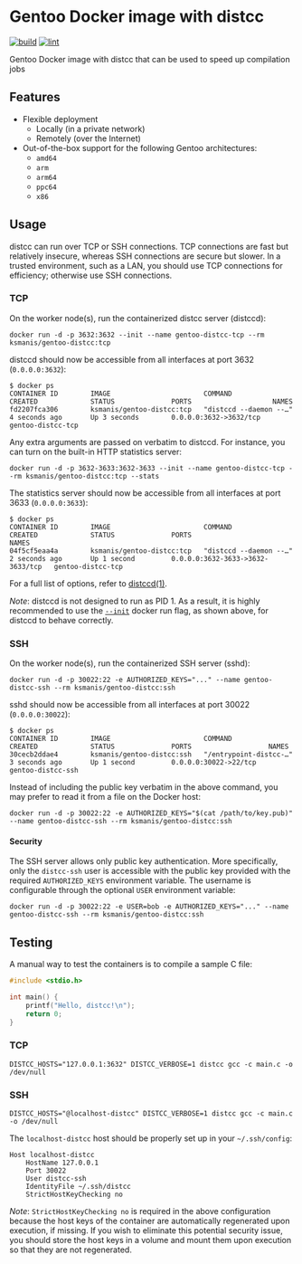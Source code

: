 # Gentoo Docker image with distcc
[![build](https://github.com/KSmanis/docker-gentoo-distcc/workflows/build/badge.svg)](https://github.com/KSmanis/docker-gentoo-distcc/actions?workflow=build)
[![lint](https://github.com/KSmanis/docker-gentoo-distcc/workflows/lint/badge.svg)](https://github.com/KSmanis/docker-gentoo-distcc/actions?workflow=lint)

Gentoo Docker image with distcc that can be used to speed up compilation jobs

## Features
* Flexible deployment
  * Locally (in a private network)
  * Remotely (over the Internet)
* Out-of-the-box support for the following Gentoo architectures:
  * `amd64`
  * `arm`
  * `arm64`
  * `ppc64`
  * `x86`

## Usage
distcc can run over TCP or SSH connections. TCP connections are fast but relatively insecure, whereas SSH connections are secure but slower. In a trusted environment, such as a LAN, you should use TCP connections for efficiency; otherwise use SSH connections.

### TCP
On the worker node(s), run the containerized distcc server (distccd):
```shell
docker run -d -p 3632:3632 --init --name gentoo-distcc-tcp --rm ksmanis/gentoo-distcc:tcp
```

distccd should now be accessible from all interfaces at port 3632 (`0.0.0.0:3632`):
```shell
$ docker ps
CONTAINER ID        IMAGE                       COMMAND                  CREATED             STATUS              PORTS                    NAMES
fd2207fca306        ksmanis/gentoo-distcc:tcp   "distccd --daemon --…"   4 seconds ago       Up 3 seconds        0.0.0.0:3632->3632/tcp   gentoo-distcc-tcp
```

Any extra arguments are passed on verbatim to distccd. For instance, you can turn on the built-in HTTP statistics server:
```shell
docker run -d -p 3632-3633:3632-3633 --init --name gentoo-distcc-tcp --rm ksmanis/gentoo-distcc:tcp --stats
```

The statistics server should now be accessible from all interfaces at port 3633 (`0.0.0.0:3633`):
```shell
$ docker ps
CONTAINER ID        IMAGE                       COMMAND                  CREATED             STATUS              PORTS                              NAMES
04f5cf5eaa4a        ksmanis/gentoo-distcc:tcp   "distccd --daemon --…"   2 seconds ago       Up 1 second         0.0.0.0:3632-3633->3632-3633/tcp   gentoo-distcc-tcp
```

For a full list of options, refer to [distccd(1)](https://linux.die.net/man/1/distccd).

*Note*: distccd is not designed to run as PID 1. As a result, it is highly recommended to use the [`--init`](https://docs.docker.com/engine/reference/run/#specify-an-init-process) docker run flag, as shown above, for distccd to behave correctly.

### SSH
On the worker node(s), run the containerized SSH server (sshd):
```shell
docker run -d -p 30022:22 -e AUTHORIZED_KEYS="..." --name gentoo-distcc-ssh --rm ksmanis/gentoo-distcc:ssh
```

sshd should now be accessible from all interfaces at port 30022 (`0.0.0.0:30022`):
```shell
$ docker ps
CONTAINER ID        IMAGE                       COMMAND                  CREATED             STATUS              PORTS                   NAMES
30cecb2ddae4        ksmanis/gentoo-distcc:ssh   "/entrypoint-distcc-…"   3 seconds ago       Up 1 second         0.0.0.0:30022->22/tcp   gentoo-distcc-ssh
```

Instead of including the public key verbatim in the above command, you may prefer to read it from a file on the Docker host:
```shell
docker run -d -p 30022:22 -e AUTHORIZED_KEYS="$(cat /path/to/key.pub)" --name gentoo-distcc-ssh --rm ksmanis/gentoo-distcc:ssh
```

#### Security
The SSH server allows only public key authentication. More specifically, only the `distcc-ssh` user is accessible with the public key provided with the required `AUTHORIZED_KEYS` environment variable. The username is configurable through the optional `USER` environment variable:
```shell
docker run -d -p 30022:22 -e USER=bob -e AUTHORIZED_KEYS="..." --name gentoo-distcc-ssh --rm ksmanis/gentoo-distcc:ssh
```

## Testing
A manual way to test the containers is to compile a sample C file:
```c
#include <stdio.h>

int main() {
    printf("Hello, distcc!\n");
    return 0;
}
```

### TCP
```shell
DISTCC_HOSTS="127.0.0.1:3632" DISTCC_VERBOSE=1 distcc gcc -c main.c -o /dev/null
```

### SSH
```shell
DISTCC_HOSTS="@localhost-distcc" DISTCC_VERBOSE=1 distcc gcc -c main.c -o /dev/null
```

The `localhost-distcc` host should be properly set up in your `~/.ssh/config`:
```ssh-config
Host localhost-distcc
    HostName 127.0.0.1
    Port 30022
    User distcc-ssh
    IdentityFile ~/.ssh/distcc
    StrictHostKeyChecking no
```

*Note*: `StrictHostKeyChecking no` is required in the above configuration because the host keys of the container are automatically regenerated upon execution, if missing. If you wish to eliminate this potential security issue, you should store the host keys in a volume and mount them upon execution so that they are not regenerated.
